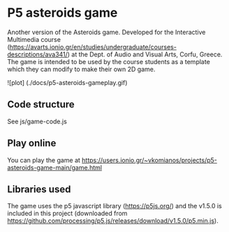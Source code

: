 # P5 asteroids game
Another version of the Asteroids game. Developed for the Interactive Multimedia course (https://avarts.ionio.gr/en/studies/undergraduate/courses-descriptions/ava341/) at the Dept. of Audio and Visual Arts, Corfu, Greece. The game is intended to be used by the course students as a template which they can modify to make their own 2D game.

![plot] (./docs/p5-asteroids-gameplay.gif)

## Code structure
See js/game-code.js

## Play online
You can play the game at https://users.ionio.gr/~vkomianos/projects/p5-asteroids-game-main/game.html

## Libraries used
The game uses the p5 javascript library (https://p5js.org/) and the v1.5.0 is included in this project (downloaded from https://github.com/processing/p5.js/releases/download/v1.5.0/p5.min.js).
